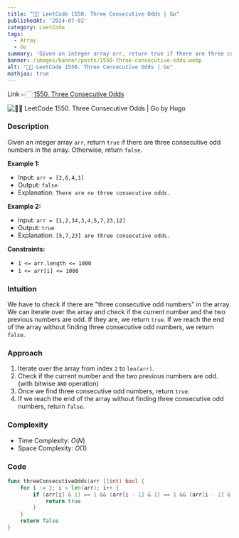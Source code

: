 ```yaml
---
title: "💯✅ LeetCode 1550. Three Consecutive Odds | Go"
publishedAt: '2024-07-02'
category: LeetCode
tags:
  - Array
  - Go
summary: 'Given an integer array arr, return true if there are three consecutive odd numbers in the array. Otherwise, return false.'
banner: /images/banner/posts/1550-three-consecutive-odds.webp
alt: "💯✅ LeetCode 1550. Three Consecutive Odds | Go"
mathjax: true
---
```



Link 👉🏻 [1550. Three Consecutive Odds](https://leetcode.com/problems/three-consecutive-odds)

![💯✅ LeetCode 1550. Three Consecutive Odds | Go by Hugo](/images/banner/posts/1550-three-consecutive-odds.webp)


### Description

Given an integer array `arr`, return `true` if there are three consecutive odd numbers in the array. Otherwise, return `false`.
 

**Example 1:**

- Input: `arr = [2,6,4,1]`
- Output: `false`
- Explanation: `There are no three consecutive odds.`


**Example 2:**

- Input: `arr = [1,2,34,3,4,5,7,23,12]`
- Output: `true`
- Explanation: `[5,7,23] are three consecutive odds.`
 

**Constraints:**

- `1 <= arr.length <= 1000`
- `1 <= arr[i] <= 1000`

### Intuition

We have to check if there are "three consecutive odd numbers" in the array. We can iterate over the array and check if the current number and the two previous numbers are odd. If they are, we return `true`. If we reach the end of the array without finding three consecutive odd numbers, we return `false`.

### Approach

1. Iterate over the array from index `2` to `len(arr)`.
2. Check if the current number and the two previous numbers are odd. (with bitwise `AND` operation)
3. Once we find three consecutive odd numbers, return `true`.
4. If we reach the end of the array without finding three consecutive odd numbers, return `false`.

### Complexity

- Time Complexity: $O(N)$
- Space Complexity: $O(1)$


### Code

```go
func threeConsecutiveOdds(arr []int) bool {
    for i := 2; i < len(arr); i++ {
		if (arr[i] & 1) == 1 && (arr[i - 1] & 1) == 1 && (arr[i - 2] & 1) == 1 {
			return true
		}
	}
	return false
}
```
